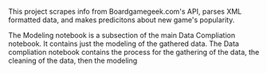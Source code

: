 This project scrapes info from Boardgamegeek.com's API, parses XML formatted data, and makes predicitons about new game's popularity.

The Modeling notebook is a subsection of the main Data Compliation notebook.  It contains just the modeling of the gathered data.  The Data compliation notebook contains the process for the gathering of the data, the cleaning of the data, then the modeling
